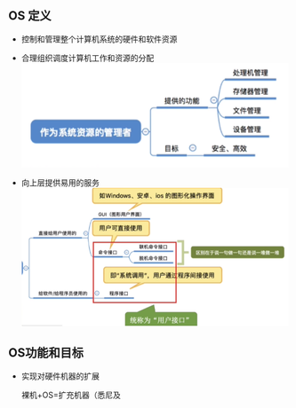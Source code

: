 ## OS 定义
- 控制和管理整个计算机系统的硬件和软件资源

- 合理组织调度计算机工作和资源的分配
![photo](./Photo/1_1_1.png)


- 向上层提供易用的服务
![photo](./Photo/1_1_2.png)

## OS功能和目标
- 实现对硬件机器的扩展

  裸机+OS=扩充机器（悉尼及
